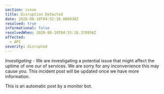 ```yaml
---
section: issue
title: Disruption Detected
date: 2020-08-10T04:52:18.006938Z
resolved: true
informational: false
resolvedWhen: 2020-08-10T04:53:18.370956Z
affected:
  - API
severity: disrupted
---
```

*Investigating* - We are investigating a potential issue that might affect the uptime of one our of services. We are sorry for any inconvenience this may cause you. This incident post will be updated once we have more information.

This is an automatic post by a monitor bot.
        